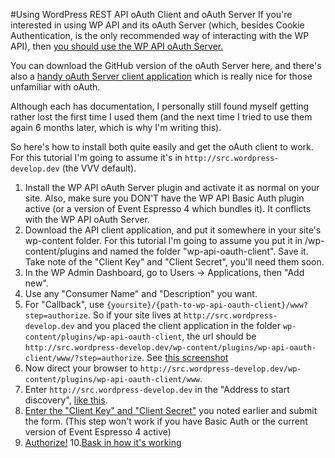 #Using WordPress REST API oAuth Client and oAuth Server
If you're interested in using WP API and its oAuth Server (which, besides Cookie Authentication, is the only recommended way of interacting with the WP API),
then [you should use the WP API oAuth Server.](https://developer.wordpress.org/rest-api/using-the-rest-api/authentication/)

You can download the GitHub version of the oAuth Server here, 
and there's also a [handy oAuth Server client application](https://github.com/WP-API/example-client) which is really nice for those unfamiliar with oAuth.

Although each has documentation, I personally still found myself getting rather lost the first time I used them (and the next time I tried to use them again 6 months later, which is why I'm writing this).

So here's how to install both quite easily and get the oAuth client to work.
For this tutorial I'm going to assume it's in `http://src.wordpress-develop.dev` (the VVV default).

1. Install the WP API oAuth Server plugin and activate it as normal on your site. Also, make sure you DON'T have the WP API Basic Auth plugin active (or a version of Event Espresso 4 which bundles it). It conflicts with the WP API oAuth Server. 
2. Download the API client application, and put it somewhere in your site's wp-content folder.
For this tutorial I'm going to assume you put it in /wp-content/plugins and named the folder "wp-api-oauth-client". Save it. Take note of the "Client Key" and "Client Secret", you'll need them soon.
3. In the WP Admin Dashboard, go to Users -> Applications, then "Add new".
4. Use any "Consumer Name" and "Description" you want.
5. For "Callback", use `{yoursite}/{path-to-wp-api-oauth-client}/www?step=authorize`.
  So if your site lives at `http://src.wordpress-develop.dev` and you placed the client application in the folder
  `wp-content/plugins/wp-api-oauth-client`, the url should be `http://src.wordpress-develop.dev/wp-content/plugins/wp-api-oauth-client/www/?step=authorize`. See [this screenshot](https://drive.google.com/file/d/0B2KCao4zFjaxQU5aaTFjWUZ1bTg/view?usp=drivesdk)
6. Now direct your browser to `http://src.wordpress-develop.dev/wp-content/plugins/wp-api-oauth-client/www`.
7. Enter `http://src.wordpress-develop.dev` in the "Address to start discovery", [like this](https://drive.google.com/file/d/0B2KCao4zFjaxMHFfTkNicFdLOXc/view?usp=drivesdk).
8. [Enter the "Client Key" and "Client Secret"](https://drive.google.com/file/d/0B2KCao4zFjaxQXpSbWRydmJqRm8/view?usp=drivesdk) you noted earlier and submit the form. (This step won't work if you have Basic Auth or the current version of Event Espresso 4 active)
9. [Authorize!](https://drive.google.com/file/d/0B2KCao4zFjaxRVh3VjZ5UWV2aE0/view?usp=drivesdk)
10.[Bask in how it's working](https://drive.google.com/file/d/0B2KCao4zFjaxWDloV2MyaWRtUEU/view?usp=drivesdk)



